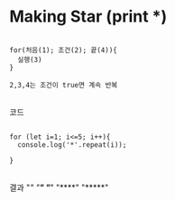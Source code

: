 # Making Star (print *)

<pre>
<code>
for(처음(1); 조건(2); 끝(4)){
  실행(3)
}

2,3,4는 조건이 true면 계속 반복
</code>
</pre>

코드
<pre>
<code>
for (let i=1; i<=5; i++){
  console.log('*'.repeat(i));
  
}
</code>
</pre>

결과
"*"
"**"
"***"
"****"
"*****"
